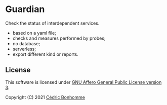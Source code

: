 # Guardian

Check the status of interdependent services. 

- based on a yaml file;
- checks and measures performed by probes;
- no database;
- serverless;
- export different kind or reports.


## License

This software is licensed under
[GNU Affero General Public License version 3](https://www.gnu.org/licenses/agpl-3.0.html).

Copyright (C) 2021 [Cédric Bonhomme](https://www.cedricbonhomme.org)


